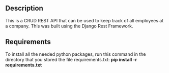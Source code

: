 ## Description

This is a CRUD REST API that can be used to keep track of all employees at a company. This was built using the Django Rest Framework.
## Requirements

To install all the needed python packages, run this command in the directory that you stored the file requirements.txt:  **pip install -r requirements.txt**
